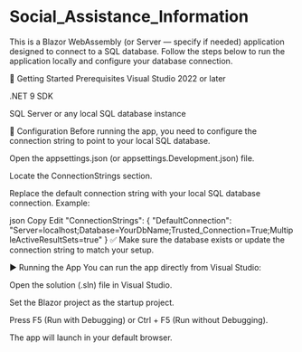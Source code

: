 # Social_Assistance_Information
This is a Blazor WebAssembly (or Server — specify if needed) application designed to connect to a SQL database. Follow the steps below to run the application locally and configure your database connection.

🚀 Getting Started
Prerequisites
Visual Studio 2022 or later

.NET 9 SDK

SQL Server or any local SQL database instance

🔧 Configuration
Before running the app, you need to configure the connection string to point to your local SQL database.

Open the appsettings.json (or appsettings.Development.json) file.

Locate the ConnectionStrings section.

Replace the default connection string with your local SQL database connection. Example:

json
Copy
Edit
"ConnectionStrings": {
  "DefaultConnection": "Server=localhost;Database=YourDbName;Trusted_Connection=True;MultipleActiveResultSets=true"
}
✅ Make sure the database exists or update the connection string to match your setup.

▶️ Running the App
You can run the app directly from Visual Studio:

Open the solution (.sln) file in Visual Studio.

Set the Blazor project as the startup project.

Press F5 (Run with Debugging) or Ctrl + F5 (Run without Debugging).

The app will launch in your default browser.
